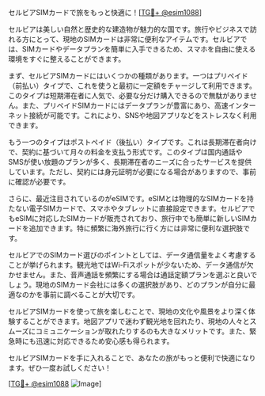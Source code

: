 セルビアSIMカードで旅をもっと快適に！[[TG💪+ @esim1088](https://t.me/s/esim1088)]

セルビアは美しい自然と歴史的な建造物が魅力的な国です。旅行やビジネスで訪れる方にとって、現地のSIMカードは非常に便利なアイテムです。セルビアでは、SIMカードやデータプランを簡単に入手できるため、スマホを自由に使える環境をすぐに整えることができます。

まず、セルビアSIMカードにはいくつかの種類があります。一つはプリペイド（前払い）タイプで、これを使うと最初に一定額をチャージして利用できます。このタイプは短期滞在者に人気で、必要な分だけ購入できるので無駄がありません。また、プリペイドSIMカードにはデータプランが豊富にあり、高速インターネット接続が可能です。これにより、SNSや地図アプリなどをストレスなく利用できます。

もう一つのタイプはポストペイド（後払い）タイプです。これは長期滞在者向けで、契約に基づいて月々の料金を支払う形式です。このタイプは国内通話やSMSが使い放題のプランが多く、長期滞在者のニーズに合ったサービスを提供しています。ただし、契約には身元証明が必要になる場合がありますので、事前に確認が必要です。

さらに、最近注目されているのがeSIMです。eSIMとは物理的なSIMカードを持たない電子SIMカードで、スマホやタブレットに直接設定できます。セルビアでもeSIMに対応したSIMカードが販売されており、旅行中でも簡単に新しいSIMカードを追加できます。特に頻繁に海外旅行に行く方には非常に便利な選択肢です。

セルビアでのSIMカード選びのポイントとしては、データ通信量をよく考慮することが挙げられます。観光地ではWi-Fiスポットが少ないため、データ通信が欠かせません。また、音声通話を頻繁にする場合は通話定額プランを選ぶと良いでしょう。現地のSIMカード会社には多くの選択肢があり、どのプランが自分に最適なのかを事前に調べることが大切です。

セルビアSIMカードを使って旅を楽しむことで、現地の文化や風景をより深く体験することができます。地図アプリで迷わず観光地を回れたり、現地の人々とスムーズにコミュニケーションが取れたりするのも大きなメリットです。また、緊急時にも迅速に対応できるため安心感も得られます。

セルビアSIMカードを手に入れることで、あなたの旅がもっと便利で快適になります。ぜひ一度お試しください！

[[TG💪+ @esim1088](https://t.me/s/esim1088) ![Image](https://i.postimg.cc/Y0z9fWf4/image.png)]